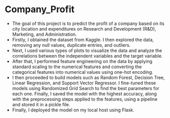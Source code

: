 # Company_Profit

- The goal of this project is to predict the profit of a company based on its city location and expenditures on Research and Development (R&D), Marketing, and Administration.
- Firstly, I obtained the dataset from Kaggle. I then explored the data, removing any null values, duplicate entries, and outliers.
- Next, I used various types of plots to visualize the data and analyze the correlations between the independent variables and the target variable.
- After that, I performed feature engineering on the data by applying standard scaling to the numerical features and converting the categorical features into numerical values using one-hot encoding.
- I then proceeded to build models such as Random Forest, Decision Tree, Linear Regression, and Support Vector Regressor. I fine-tuned these models using Randomized Grid Search to find the best parameters for each one. Finally, I saved the model with the highest accuracy, along with the preprocessing steps applied to the features, using a pipeline and stored it in a pickle file.
- Finally, I deployed the model on my local host using Flask.
